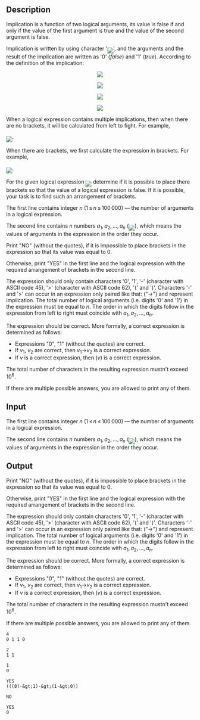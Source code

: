## Description

<div><p>Implication is a function of two logical arguments, its value is false if and only if the value of the first argument is true and the value of the second argument is false. </p><p>Implication is written by using character '<span class="tex-font-style-tt"><img align="middle" class="tex-formula" src="file://VVWJHIOM.png" style="max-width: 100.0%;max-height: 100.0%;"></span>', and the arguments and the result of the implication are written as '<span class="tex-font-style-tt">0</span>' (<span class="tex-span"><i>false</i></span>) and '<span class="tex-font-style-tt">1</span>' (<span class="tex-span"><i>true</i></span>). According to the definition of the implication: </p><center><p><img align="middle" class="tex-formula" src="file://8HVvAzrd.png" style="max-width: 100.0%;max-height: 100.0%;"> </p><p><img align="middle" class="tex-formula" src="file://L6WBxNaC.png" style="max-width: 100.0%;max-height: 100.0%;"></p><p><img align="middle" class="tex-formula" src="file://YqkInARn.png" style="max-width: 100.0%;max-height: 100.0%;"> </p><p><img align="middle" class="tex-formula" src="file://5EzpcHco.png" style="max-width: 100.0%;max-height: 100.0%;"></p></center><p>When a logical expression contains multiple implications, then when there are no brackets, it will be calculated from left to fight. For example,</p><p><img align="middle" class="tex-formula" src="file://FtXHFdqg.png" style="max-width: 100.0%;max-height: 100.0%;">. </p><p>When there are brackets, we first calculate the expression in brackets. For example,</p><p><img align="middle" class="tex-formula" src="file://dvXckkM9.png" style="max-width: 100.0%;max-height: 100.0%;">.</p><p>For the given logical expression <img align="middle" class="tex-formula" src="file://8MoZ5Q9i.png" style="max-width: 100.0%;max-height: 100.0%;"> determine if it is possible to place there brackets so that the value of a logical expression is false. If it is possible, your task is to find such an arrangement of brackets.</p></div><div class="input-specification"><p>The first line contains integer <span class="tex-span"><i>n</i></span> (<span class="tex-span">1 ≤ <i>n</i> ≤ 100 000</span>) — the number of arguments in a logical expression.</p><p>The second line contains <span class="tex-span"><i>n</i></span> numbers <span class="tex-span"><i>a</i><sub class="lower-index">1</sub>, <i>a</i><sub class="lower-index">2</sub>, ..., <i>a</i><sub class="lower-index"><i>n</i></sub></span> (<img align="middle" class="tex-formula" src="file://sWEyFtvz.png" style="max-width: 100.0%;max-height: 100.0%;">), which means the values of arguments in the expression in the order they occur.</p></div><div class="output-specification"><p>Print "<span class="tex-font-style-tt">NO</span>" (without the quotes), if it is impossible to place brackets in the expression so that its value was equal to 0.</p><p>Otherwise, print "<span class="tex-font-style-tt">YES</span>" in the first line and the logical expression with the required arrangement of brackets in the second line.</p><p>The expression should only contain characters '<span class="tex-font-style-tt">0</span>', '<span class="tex-font-style-tt">1</span>', '<span class="tex-font-style-tt">-</span>' (character with ASCII code 45), '<span class="tex-font-style-tt">&gt;</span>' (character with ASCII code 62), '<span class="tex-font-style-tt">(</span>' and '<span class="tex-font-style-tt">)</span>'. Characters '<span class="tex-font-style-tt">-</span>' and '<span class="tex-font-style-tt">&gt;</span>' can occur in an expression only paired like that: ("<span class="tex-font-style-tt">-&gt;</span>") and represent implication. The total number of logical arguments (i.e. digits '<span class="tex-font-style-tt">0</span>' and '<span class="tex-font-style-tt">1</span>') in the expression must be equal to <span class="tex-span"><i>n</i></span>. The order in which the digits follow in the expression from left to right must coincide with <span class="tex-span"><i>a</i><sub class="lower-index">1</sub>, <i>a</i><sub class="lower-index">2</sub>, ..., <i>a</i><sub class="lower-index"><i>n</i></sub></span>.</p><p>The expression should be <span class="tex-font-style-it">correct</span>. More formally, a <span class="tex-font-style-it">correct</span> expression is determined as follows:</p><ul> <li> Expressions "<span class="tex-span">0</span>", "<span class="tex-span">1</span>" (without the quotes) are correct. </li><li> If <span class="tex-span"><i>v</i><sub class="lower-index">1</sub></span>, <span class="tex-span"><i>v</i><sub class="lower-index">2</sub></span> are correct, then <span class="tex-span"><i>v</i><sub class="lower-index">1</sub></span><span class="tex-font-style-tt">-&gt;</span><span class="tex-span"><i>v</i><sub class="lower-index">2</sub></span> is a correct expression. </li><li> If <span class="tex-span"><i>v</i></span> is a correct expression, then <span class="tex-span">(<i>v</i>)</span> is a correct expression. </li></ul><p>The total number of characters in the resulting expression mustn't exceed <span class="tex-span">10<sup class="upper-index">6</sup></span>.</p><p>If there are multiple possible answers, you are allowed to print any of them.</p></div>

## Input

<p>The first line contains integer <span class="tex-span"><i>n</i></span> (<span class="tex-span">1 ≤ <i>n</i> ≤ 100 000</span>) — the number of arguments in a logical expression.</p><p>The second line contains <span class="tex-span"><i>n</i></span> numbers <span class="tex-span"><i>a</i><sub class="lower-index">1</sub>, <i>a</i><sub class="lower-index">2</sub>, ..., <i>a</i><sub class="lower-index"><i>n</i></sub></span> (<img align="middle" class="tex-formula" src="file://sWEyFtvz.png" style="max-width: 100.0%;max-height: 100.0%;">), which means the values of arguments in the expression in the order they occur.</p>

## Output

<p>Print "<span class="tex-font-style-tt">NO</span>" (without the quotes), if it is impossible to place brackets in the expression so that its value was equal to 0.</p><p>Otherwise, print "<span class="tex-font-style-tt">YES</span>" in the first line and the logical expression with the required arrangement of brackets in the second line.</p><p>The expression should only contain characters '<span class="tex-font-style-tt">0</span>', '<span class="tex-font-style-tt">1</span>', '<span class="tex-font-style-tt">-</span>' (character with ASCII code 45), '<span class="tex-font-style-tt">&gt;</span>' (character with ASCII code 62), '<span class="tex-font-style-tt">(</span>' and '<span class="tex-font-style-tt">)</span>'. Characters '<span class="tex-font-style-tt">-</span>' and '<span class="tex-font-style-tt">&gt;</span>' can occur in an expression only paired like that: ("<span class="tex-font-style-tt">-&gt;</span>") and represent implication. The total number of logical arguments (i.e. digits '<span class="tex-font-style-tt">0</span>' and '<span class="tex-font-style-tt">1</span>') in the expression must be equal to <span class="tex-span"><i>n</i></span>. The order in which the digits follow in the expression from left to right must coincide with <span class="tex-span"><i>a</i><sub class="lower-index">1</sub>, <i>a</i><sub class="lower-index">2</sub>, ..., <i>a</i><sub class="lower-index"><i>n</i></sub></span>.</p><p>The expression should be <span class="tex-font-style-it">correct</span>. More formally, a <span class="tex-font-style-it">correct</span> expression is determined as follows:</p><ul> <li> Expressions "<span class="tex-span">0</span>", "<span class="tex-span">1</span>" (without the quotes) are correct. </li><li> If <span class="tex-span"><i>v</i><sub class="lower-index">1</sub></span>, <span class="tex-span"><i>v</i><sub class="lower-index">2</sub></span> are correct, then <span class="tex-span"><i>v</i><sub class="lower-index">1</sub></span><span class="tex-font-style-tt">-&gt;</span><span class="tex-span"><i>v</i><sub class="lower-index">2</sub></span> is a correct expression. </li><li> If <span class="tex-span"><i>v</i></span> is a correct expression, then <span class="tex-span">(<i>v</i>)</span> is a correct expression. </li></ul><p>The total number of characters in the resulting expression mustn't exceed <span class="tex-span">10<sup class="upper-index">6</sup></span>.</p><p>If there are multiple possible answers, you are allowed to print any of them.</p>





```input1
4
0 1 1 0

```




```input2
2
1 1

```




```input3
1
0

```




```output1
YES
(((0)-&gt;1)-&gt;(1-&gt;0))

```




```output2
NO

```




```output3
YES
0

```


